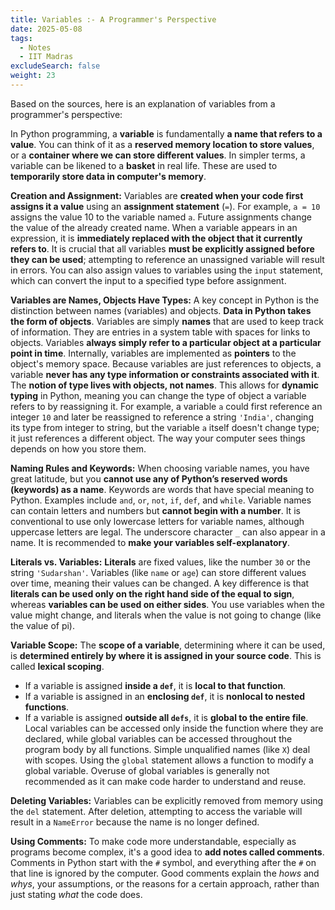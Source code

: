 ```yaml
---
title: Variables :- A Programmer's Perspective
date: 2025-05-08
tags:
  - Notes 
  - IIT Madras
excludeSearch: false
weight: 23
---
```


Based on the sources, here is an explanation of variables from a programmer's perspective:

In Python programming, a **variable** is fundamentally **a name that refers to a value**. You can think of it as a **reserved memory location to store values**, or a **container where we can store different values**. In simpler terms, a variable can be likened to a **basket** in real life. These are used to **temporarily store data in computer's memory**.

**Creation and Assignment:**
Variables are **created when your code first assigns it a value** using an **assignment statement** (`=`). For example, `a = 10` assigns the value 10 to the variable named `a`. Future assignments change the value of the already created name. When a variable appears in an expression, it is **immediately replaced with the object that it currently refers to**. It is crucial that all variables **must be explicitly assigned before they can be used**; attempting to reference an unassigned variable will result in errors. You can also assign values to variables using the `input` statement, which can convert the input to a specified type before assignment.

**Variables are Names, Objects Have Types:**
A key concept in Python is the distinction between names (variables) and objects. **Data in Python takes the form of objects**. Variables are simply **names** that are used to keep track of information. They are entries in a system table with spaces for links to objects. Variables **always simply refer to a particular object at a particular point in time**. Internally, variables are implemented as **pointers** to the object's memory space.
Because variables are just references to objects, a variable **never has any type information or constraints associated with it**. The **notion of type lives with objects, not names**. This allows for **dynamic typing** in Python, meaning you can change the type of object a variable refers to by reassigning it. For example, a variable `a` could first reference an integer `10` and later be reassigned to reference a string `'India'`, changing its type from integer to string, but the variable `a` itself doesn't change type; it just references a different object. The way your computer sees things depends on how you store them.

**Naming Rules and Keywords:**
When choosing variable names, you have great latitude, but you **cannot use any of Python’s reserved words (keywords) as a name**. Keywords are words that have special meaning to Python. Examples include `and`, `or`, `not`, `if`, `def`, and `while`. Variable names can contain letters and numbers but **cannot begin with a number**. It is conventional to use only lowercase letters for variable names, although uppercase letters are legal. The underscore character `_` can also appear in a name. It is recommended to **make your variables self-explanatory**.

**Literals vs. Variables:**
**Literals** are fixed values, like the number `30` or the string `'Sudarshan'`. Variables (like `name` or `age`) can store different values over time, meaning their values can be changed. A key difference is that **literals can be used only on the right hand side of the equal to sign**, whereas **variables can be used on either sides**. You use variables when the value might change, and literals when the value is not going to change (like the value of pi).

**Variable Scope:**
The **scope of a variable**, determining where it can be used, is **determined entirely by where it is assigned in your source code**. This is called **lexical scoping**.
*   If a variable is assigned **inside a `def`**, it is **local to that function**.
*   If a variable is assigned in an **enclosing `def`**, it is **nonlocal to nested functions**.
*   If a variable is assigned **outside all `defs`**, it is **global to the entire file**.
Local variables can be accessed only inside the function where they are declared, while global variables can be accessed throughout the program body by all functions. Simple unqualified names (like `X`) deal with scopes. Using the `global` statement allows a function to modify a global variable. Overuse of global variables is generally not recommended as it can make code harder to understand and reuse.

**Deleting Variables:**
Variables can be explicitly removed from memory using the `del` statement. After deletion, attempting to access the variable will result in a `NameError` because the name is no longer defined.

**Using Comments:**
To make code more understandable, especially as programs become complex, it's a good idea to **add notes called comments**. Comments in Python start with the `#` symbol, and everything after the `#` on that line is ignored by the computer. Good comments explain the *hows* and *whys*, your assumptions, or the reasons for a certain approach, rather than just stating *what* the code does.